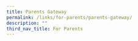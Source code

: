 ```yaml
---
title: Parents Gateway
permalink: /links/for-parents/parents-gateway/
description: ""
third_nav_title: For Parents
---
```

